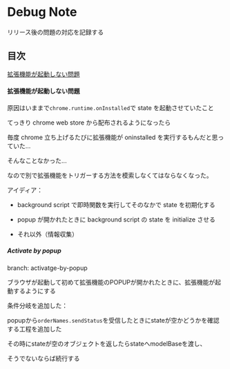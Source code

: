 # Debug Note

リリース後の問題の対応を記録する

## 目次

[拡張機能が起動しない問題](#拡張機能が起動しない問題)

#### 拡張機能が起動しない問題

原因はいままで`chrome.runtime.onInstalled`で state を起動させていたこと

てっきり chrome web store から配布されるようになったら

毎度 chrome 立ち上げるたびに拡張機能が oninstalled を実行するもんだと思っていた...

そんなことなかった...

なので別で拡張機能をトリガーする方法を模索しなくてはならなくなった。

アイディア：

-   background script で即時関数を実行してそのなかで state を初期化する

-   popup が開かれたときに background script の state を initialize させる

-   それ以外（情報収集）


##### Activate by popup

branch: activatge-by-popup

ブラウザが起動して初めて拡張機能のPOPUPが開かれたときに、拡張機能が起動するようにする

条件分岐を追加した：

popupから`orderNames.sendStatus`を受信したときにstateが空かどうかを確認する工程を追加した

その時にstateが空のオブジェクトを返したらstateへmodelBaseを渡し、

そうでないならば続行する




```TypeScript

```